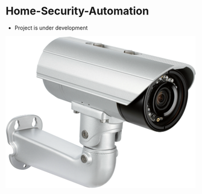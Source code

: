 # Home-Security-Automation
* Project is under development 


![heading](https://github.com/shubhamchau222/home-security-automation/blob/main/admin/Images/cctv2.png)
